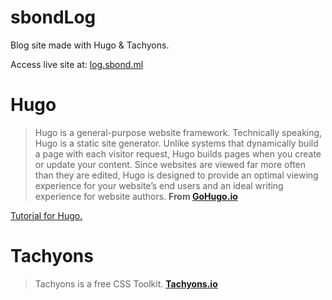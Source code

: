 # sbondLog
Blog site made with Hugo & Tachyons.

Access live site at: [log.sbond.ml](https://log.sbond.ml)

# Hugo
> Hugo is a general-purpose website framework. Technically speaking, Hugo is a static site generator. Unlike systems that dynamically build a page with each visitor request, Hugo builds pages when you create or update your content. Since websites are viewed far more often than they are edited, Hugo is designed to provide an optimal viewing experience for your website’s end users and an ideal writing experience for website authors.
**From [GoHugo.io](https://gohugo.io/about/what-is-hugo/)**

[Tutorial for Hugo.](https://www.youtube.com/watch?v=qtIqKaDlqXo)

# Tachyons
> Tachyons is a free CSS Toolkit.
**[Tachyons.io](http://tachyons.io/)**